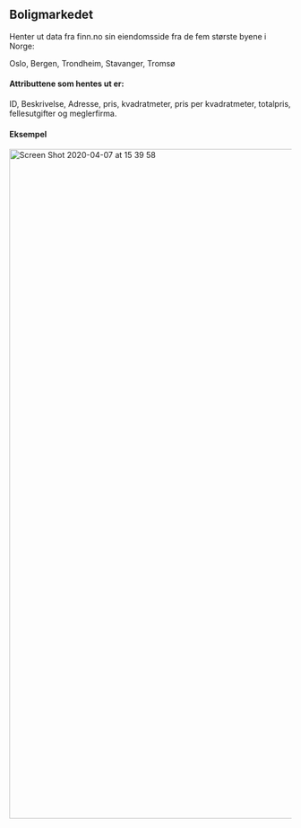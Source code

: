 ## Boligmarkedet
Henter ut data fra finn.no sin eiendomsside fra de fem største byene i Norge:

Oslo, Bergen, Trondheim, Stavanger, Tromsø

#### Attributtene som hentes ut er:

ID, Beskrivelse, Adresse, pris, kvadratmeter, pris per kvadratmeter, totalpris, fellesutgifter og meglerfirma.

#### Eksempel
<img width="1193" alt="Screen Shot 2020-04-07 at 15 39 58" src="https://user-images.githubusercontent.com/60741787/78676249-793be100-78e6-11ea-9752-c7c53c493257.png">
